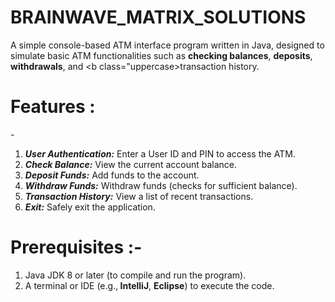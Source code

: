 # BRAINWAVE_MATRIX_SOLUTIONS

A simple console-based ATM interface program written in Java, designed to simulate basic ATM functionalities such as <b>checking balances</b>, <b>deposits</b>, <b>withdrawals</b>, and <b class="uppercase>transaction history</b>.

<h1>Features :</h1>-
<ol> <li> <i><b>User Authentication:</b></i> Enter a User ID and PIN to access the ATM.</li>
<li><i><b>Check Balance:</b></i> View the current account balance.</li>
<li><i><b>Deposit Funds:</b></i> Add funds to the account.</li>
<li><i><b>Withdraw Funds:</b></i> Withdraw funds (checks for sufficient balance).</li>
  <li><i><b>Transaction History:</b></i> View a list of recent transactions.</li>
  <li><i><b>Exit:</b></i> Safely exit the application.</li>
</ol>
<h1>Prerequisites :-</h1>
<ol>
  <li>Java JDK 8 or later (to compile and run the program).</li>
  <li> A terminal or IDE (e.g.,<b> IntelliJ</b>, <b>Eclipse</b>) to execute the code.</li>
</ol>
